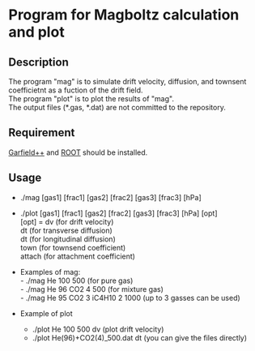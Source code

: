 Program for Magboltz calculation and plot
====

## Description
The program "mag" is to simulate drift velocity, diffusion, and townsent coefficietnt as a fuction of the drift field.  
The program "plot" is to plot the results of "mag".  
The output files (*.gas, *.dat) are not committed to the repository.

## Requirement
[Garfield++](https://garfieldpp.web.cern.ch/garfieldpp/) and [ROOT](https://root.cern.ch/) should be installed.

## Usage
- ./mag [gas1] [frac1] [gas2] [frac2] [gas3] [frac3] [hPa]  
- ./plot [gas1] [frac1] [gas2] [frac2] [gas3] [frac3] [hPa] [opt]  
        [opt] = dv     (for drift velocity)  
	        dt     (for transverse diffusion)  
		dt     (for longitudinal diffusion)  
		town   (for townsend coefficient)  
		attach (for attachment coefficient)  

- Examples of mag:  
	  - ./mag He 100 500 (for pure gas)  
	  - ./mag He 96 CO2 4 500 (for mixture gas)  
	  - ./mag He 95 CO2 3 iC4H10 2 1000 (up to 3 gasses can be used)  
  
- Example of plot  
	 - ./plot He 100 500 dv (plot drift velocity)  
	 - ./plot He(96)+CO2(4)_500.dat dt (you can give the files directly)
	 
	 

